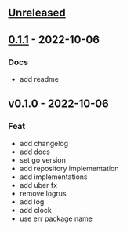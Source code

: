 <a name="unreleased"></a>
## [Unreleased]


<a name="0.1.1"></a>
## [0.1.1] - 2022-10-06
### Docs
- add readme


<a name="v0.1.0"></a>
## v0.1.0 - 2022-10-06
### Feat
- add changelog
- add docs
- set go version
- add repository implementation
- add implementations
- add uber fx
- remove logrus
- add log
- add clock
- use err package name


[Unreleased]: https://github.com/018bf/creathor/compare/0.1.1...HEAD
[0.1.1]: https://github.com/018bf/creathor/compare/v0.1.0...0.1.1
